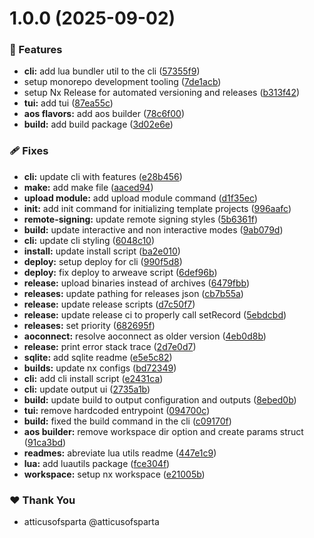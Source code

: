 # 1.0.0 (2025-09-02)

### 🚀 Features

- **cli:** add lua bundler util to the cli ([57355f9](https://github.com/the-permaweb-harlequin/harlequin-toolkit/commit/57355f9))
- setup monorepo development tooling ([7de1acb](https://github.com/the-permaweb-harlequin/harlequin-toolkit/commit/7de1acb))
- setup Nx Release for automated versioning and releases ([b313f42](https://github.com/the-permaweb-harlequin/harlequin-toolkit/commit/b313f42))
- **tui:** add tui ([87ea55c](https://github.com/the-permaweb-harlequin/harlequin-toolkit/commit/87ea55c))
- **aos flavors:** add aos builder ([78c6f00](https://github.com/the-permaweb-harlequin/harlequin-toolkit/commit/78c6f00))
- **build:** add build package ([3d02e6e](https://github.com/the-permaweb-harlequin/harlequin-toolkit/commit/3d02e6e))

### 🩹 Fixes

- **cli:** update cli with features ([e28b456](https://github.com/the-permaweb-harlequin/harlequin-toolkit/commit/e28b456))
- **make:** add make file ([aaced94](https://github.com/the-permaweb-harlequin/harlequin-toolkit/commit/aaced94))
- **upload module:** add upload module command ([d1f35ec](https://github.com/the-permaweb-harlequin/harlequin-toolkit/commit/d1f35ec))
- **init:** add init command for initializing template projects ([996aafc](https://github.com/the-permaweb-harlequin/harlequin-toolkit/commit/996aafc))
- **remote-signing:** update remote signing styles ([5b6361f](https://github.com/the-permaweb-harlequin/harlequin-toolkit/commit/5b6361f))
- **build:** update interactive and non interactive modes ([9ab079d](https://github.com/the-permaweb-harlequin/harlequin-toolkit/commit/9ab079d))
- **cli:** update cli styling ([6048c10](https://github.com/the-permaweb-harlequin/harlequin-toolkit/commit/6048c10))
- **install:** update install script ([ba2e010](https://github.com/the-permaweb-harlequin/harlequin-toolkit/commit/ba2e010))
- **deploy:** setup deploy for cli ([990f5d8](https://github.com/the-permaweb-harlequin/harlequin-toolkit/commit/990f5d8))
- **deploy:** fix deploy to arweave script ([6def96b](https://github.com/the-permaweb-harlequin/harlequin-toolkit/commit/6def96b))
- **release:** upload binaries instead of archives ([6479fbb](https://github.com/the-permaweb-harlequin/harlequin-toolkit/commit/6479fbb))
- **releases:** update pathing for releases json ([cb7b55a](https://github.com/the-permaweb-harlequin/harlequin-toolkit/commit/cb7b55a))
- **release:** update release scripts ([d7c50f7](https://github.com/the-permaweb-harlequin/harlequin-toolkit/commit/d7c50f7))
- **release:** update release ci to properly call setRecord ([5ebdcbd](https://github.com/the-permaweb-harlequin/harlequin-toolkit/commit/5ebdcbd))
- **releases:** set priority ([682695f](https://github.com/the-permaweb-harlequin/harlequin-toolkit/commit/682695f))
- **aoconnect:** resolve aoconnect as older version ([4eb0d8b](https://github.com/the-permaweb-harlequin/harlequin-toolkit/commit/4eb0d8b))
- **release:** print error stack trace ([2d7e0d7](https://github.com/the-permaweb-harlequin/harlequin-toolkit/commit/2d7e0d7))
- **sqlite:** add sqlite readme ([e5e5c82](https://github.com/the-permaweb-harlequin/harlequin-toolkit/commit/e5e5c82))
- **builds:** update nx configs ([bd72349](https://github.com/the-permaweb-harlequin/harlequin-toolkit/commit/bd72349))
- **cli:** add cli install script ([e2431ca](https://github.com/the-permaweb-harlequin/harlequin-toolkit/commit/e2431ca))
- **cli:** update output ui ([2735a1b](https://github.com/the-permaweb-harlequin/harlequin-toolkit/commit/2735a1b))
- **build:** update build to output configuration and outputs ([8ebed0b](https://github.com/the-permaweb-harlequin/harlequin-toolkit/commit/8ebed0b))
- **tui:** remove hardcoded entrypoint ([094700c](https://github.com/the-permaweb-harlequin/harlequin-toolkit/commit/094700c))
- **build:** fixed the build command in the cli ([c09170f](https://github.com/the-permaweb-harlequin/harlequin-toolkit/commit/c09170f))
- **aos builder:** remove workspace dir option and create params struct ([91ca3bd](https://github.com/the-permaweb-harlequin/harlequin-toolkit/commit/91ca3bd))
- **readmes:** abreviate lua utils readme ([447e1c9](https://github.com/the-permaweb-harlequin/harlequin-toolkit/commit/447e1c9))
- **lua:** add luautils package ([fce304f](https://github.com/the-permaweb-harlequin/harlequin-toolkit/commit/fce304f))
- **workspace:** setup nx workspace ([e21005b](https://github.com/the-permaweb-harlequin/harlequin-toolkit/commit/e21005b))

### ❤️ Thank You

- atticusofsparta @atticusofsparta
